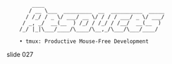             ____
           / __ \___  _________  __  __________  _____
          / /_/ / _ \/ ___/ __ \/ / / / ___/ _ \/ ___/
         / _, _/  __(__  ) /_/ / /_/ / /__/  __(__  )
        /_/ |_|\___/____/\____/\__,_/\___/\___/____/

        • tmux: Productive Mouse-Free Development

















































































slide 027
